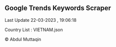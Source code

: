 

## Google Trends Keywords Scraper 
 
Last Update 22-03-2023 , 19:06:18

Country List :
VIETNAM.json



© Abdul Muttaqin 
